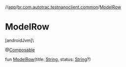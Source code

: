 //[app](../../index.md)/[br.com.autotrac.testnanoclient.common](index.md)/[ModelRow](-model-row.md)

# ModelRow

[androidJvm]\

@[Composable](https://developer.android.com/reference/kotlin/androidx/compose/runtime/Composable.html)

fun [ModelRow](-model-row.md)(title: [String](https://kotlinlang.org/api/latest/jvm/stdlib/kotlin/-string/index.html), status: [String](https://kotlinlang.org/api/latest/jvm/stdlib/kotlin/-string/index.html)?)
